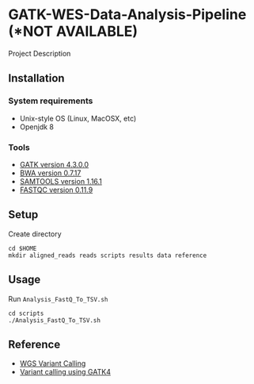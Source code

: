 # GATK-WES-Data-Analysis-Pipeline (*NOT AVAILABLE)
Project Description

## Installation

### System requirements
* Unix-style OS (Linux, MacOSX, etc)
* Openjdk 8

### Tools
* [GATK version 4.3.0.0](https://gatk.broadinstitute.org/hc/en-us/articles/360036194592-Getting-started-with-GATK4)
* [BWA version 0.7.17](https://bio-bwa.sourceforge.net/)
* [SAMTOOLS version 1.16.1](http://www.htslib.org/download/)
* [FASTQC version 0.11.9](https://www.bioinformatics.babraham.ac.uk/projects/fastqc/)

## Setup

Create directory
```shell
cd $HOME
mkdir aligned_reads reads scripts results data reference
```

## Usage

Run `Analysis_FastQ_To_TSV.sh`
```shell
cd scripts
./Analysis_FastQ_To_TSV.sh
```
## Reference

* [WGS Variant Calling](https://www.youtube.com/watch?v=iHkiQvxyr5c)
* [Variant calling using GATK4](https://www.melbournebioinformatics.org.au/tutorials/tutorials/variant_calling_gatk1/variant_calling_gatk1/)
